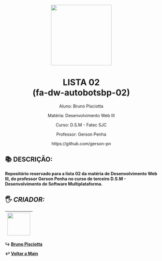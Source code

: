 <p align="center"><img src="https://github.com/bruno-pisciotta281/Index.html/blob/master/img/LOGO.PNG" width="200px;"/></p>

<h1 align="center"> LISTA 02 <br> (fa-dw-autobotsbp-02)</h1>

<p align="center">Aluno: Bruno Pisciotta</p>
<p align="center">Matéria: Desenvolvimento Web III</p>
<p align="center">Curso: D.S.M - Fatec SJC</p>
<p align="center">Professor: Gerson Penha </p> 
<p align="center">https://github.com/gerson-pn</p> 

## :books: DESCRIÇÃO: 
<b>
Repositório reservado para a lista 02 da matéria de Desenvolvimento Web III, do professor Gerson Penha no curso de terceiro D.S.M - Desenvolvimento de Software Multiplataforma.

## <a name="criador">&#128400;</a> *CRIADOR:*


| [<img src="https://github.com/bruno-pisciotta281/Index.html/blob/master/img/me.jpg" width="75px;"/>](https://github.com/guilhermerodz) |
| :------------------------------------------------------------------------------------------------------------------------: |

:arrow_right_hook: [Bruno Pisciotta](https://github.com/bruno-pisciotta281)
  
:leftwards_arrow_with_hook: [Voltar a Main](https://github.com/bruno-pisciotta281/fa-dw-autobotsbp)
